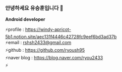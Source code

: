 ### 안녕하세요 유승훈입니다 👋

**Android developer**

⚡profile : https://windy-apricot-5b1.notion.site/aec131f4446c42728fc9eef6bd3ad37b   
⚡email : rshsh2433@gmail.com    
⚡github : https://github.com/ryoush95    
⚡naver blog : https://blog.naver.com/ryou2433    
⚡


<!--
**ryoush95/ryoush95** is a ✨ _special_ ✨ repository because its `README.md` (this file) appears on your GitHub profile.

Here are some ideas to get you started:

- 🔭 I’m currently working on ...
- 🌱 I’m currently learning ...
- 👯 I’m looking to collaborate on ...
- 🤔 I’m looking for help with ...
- 💬 Ask me about ...
- 📫 How to reach me: ...
- 😄 Pronouns: ...
- ⚡ Fun fact: ...
-->
